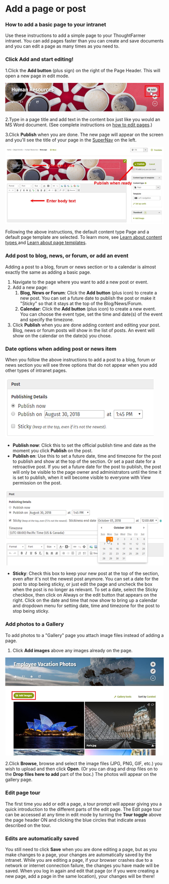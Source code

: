 # Add a page or post



### How to add a basic page to your intranet

Use these instructions to add a simple page to your ThoughtFarmer intranet. You can add pages faster than you can create and save documents and you can edit a page as many times as you need to.

### Click Add and start editing!

1.Click the **Add button** \(plus sign\) on the right of the Page Header. This will open a new page in edit mode.  
  


![](../../.gitbook/assets/1%20%2854%29.jpg)



2.Type in a page title and add text in the content box just like you would an MS Word document. \(See complete instructions on [how to edit pages](../edit-page-contents/).\)

3.Click **Publish** when you are done. The new page will appear on the screen and you'll see the title of your page in the [SuperNav](../search/use-the-supernav.md) on the left.

![](../../.gitbook/assets/2%20%2848%29.jpg)

Following the above instructions, the default content type Page and a default page template are selected. To learn more, see [Learn about content types ](content-types.md)and [Learn about page templates](templates.md).

### Add post to blog, news, or forum, or add an event

Adding a post to a blog, forum or news section or to a calendar is almost exactly the same as adding a basic page.

1. Navigate to the page where you want to add a new post or event.
2. Add a new page:
   1. **Blog, News or Forum**: Click the **Add button** \(plus icon\) to create a new post. You can set a future date to publish the post or make it "Sticky" so that it stays at the top of the Blog/News/Forum.
   2. **Calendar**: Click the **Add button** \(plus icon\) to create a new event. You can choose the event type, set the time and date\(s\) of the event and specify the timezone.
3. Click **Publish** when you are done adding content and editing your post. Blog, news or forum posts will show in the list of posts. An event will show on the calendar on the date\(s\) you chose.

### Date options when adding post or news item

When you follow the above instructions to add a post to a blog, forum or news section you will see three options that do not appear when you add other types of intranet pages.

![](../../.gitbook/assets/3%20%2846%29.png)



* **Publish now**: Click this to set the official publish time and date as the moment you click **Publish** on the post.
* **Publish on**: Use this to set a future date, time and timezone for the post to publish and show at the top of the section. Or set a past date for a retroactive post. If you set a future date for the post to publish, the post will only be visible to the page owner and administrators until the time it is set to publish, when it will become visible to everyone with View permission on the post.

![](../../.gitbook/assets/4%20%2827%29.png)



* **Sticky**: Check this box to keep your new post at the top of the section, even after it's not the newest post anymore. You can set a date for the post to stop being sticky, or just edit the page and uncheck the box when the post is no longer as relevant. To set a date, select the Sticky checkbox, then click on Always or the edit button that appears on the right. Click on the date and time that now show to bring up a calendar and dropdown menu for setting date, time and timezone for the post to stop being sticky.

### Add photos to a Gallery

To add photos to a "Gallery" page you attach image files instead of adding a page.

1. Click **Add images** above any images already on the page. 

![](../../.gitbook/assets/5%20%2810%29.jpg)



2.Click **Browse**, browse and select the image files \(JPG, PNG, GIF, etc.\) you wish to upload and then click **Open**. \(Or you can drag and drop files on to the **Drop files here to add** part of the box.\) The photos will appear on the gallery page.

### Edit page tour

The first time you add or edit a page, a tour prompt will appear giving you a quick introduction to the different parts of the edit page. The Edit page tour can be accessed at any time in edit mode by turning the **Tour toggle** above the page header ON and clicking the blue circles that indicate areas described on the tour.

### Edits are automatically saved

You still need to click **Save** when you are done editing a page, but as you make changes to a page, your changes are automatically saved by the intranet. While you are editing a page, if your browser crashes due to a network or internet connection failure, the changes you have made will be saved. When you log in again and edit that page \(or if you were creating a new page, add a page in the same location\), your changes will be there!  


